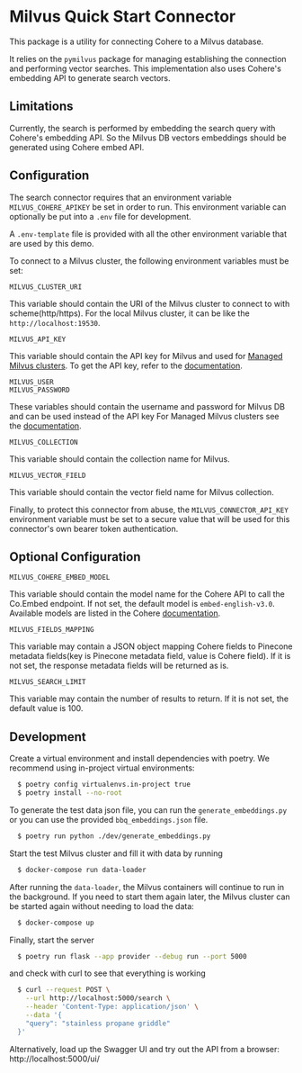 # Milvus Quick Start Connector

This package is a utility for connecting Cohere to a Milvus database.

It relies on the `pymilvus` package for managing establishing the connection and performing vector searches. 
This implementation also uses Cohere's embedding API to generate search vectors.

## Limitations

Currently, the search is performed by embedding the search query with Cohere's embedding API.
So the Milvus DB vectors embeddings should be generated using Cohere embed API.

## Configuration

The search connector requires that an environment variable `MILVUS_COHERE_APIKEY` be set in order to run. 
This environment variable can optionally be put into a `.env` file for development.

A `.env-template` file is provided with all the other environment variable that are used by this demo.

To connect to a Milvus cluster, the following environment variables must be set:

```
MILVUS_CLUSTER_URI
```
This variable should contain the URI of the Milvus cluster to connect to with scheme(http/https).
For the local Milvus cluster, it can be like the `http://localhost:19530`.

```
MILVUS_API_KEY
```
This variable should contain the API key for Milvus and used for [Managed Milvus clusters](https://cloud.zilliz.com/signup). 
To get the API key, refer to the [documentation](https://docs.zilliz.com/docs/manage-api-keys).

```
MILVUS_USER
MILVUS_PASSWORD
```
These variables should contain the username and password for Milvus DB and can be used instead of the API key 
For Managed Milvus clusters see the [documentation](https://docs.zilliz.com/docs/manage-cluster-credentials-gui).

```
MILVUS_COLLECTION
```
This variable should contain the collection name for Milvus.

```
MILVUS_VECTOR_FIELD
```
This variable should contain the vector field name for Milvus collection.

Finally, to protect this connector from abuse, the `MILVUS_CONNECTOR_API_KEY` environment variable must be set to a secure value that will be used for this connector's own bearer token authentication.

## Optional Configuration

```
MILVUS_COHERE_EMBED_MODEL
```
This variable should contain the model name for the Cohere API to call the Co.Embed endpoint.
If not set, the default model is `embed-english-v3.0`.
Available models are listed in the Cohere [documentation](https://docs.cohere.com/reference/embed).

```
MILVUS_FIELDS_MAPPING
```

This variable may contain a JSON object mapping Cohere fields
to Pinecone metadata fields(key is Pinecone metadata field, value is Cohere field).
If it is not set, the response metadata fields will be returned as is.

```
MILVUS_SEARCH_LIMIT
```

This variable may contain the number of results to return.
If it is not set, the default value is 100.


## Development

Create a virtual environment and install dependencies with poetry. We recommend using in-project virtual environments:

```bash
  $ poetry config virtualenvs.in-project true
  $ poetry install --no-root
```

To generate the test data json file, you can run the `generate_embeddings.py` or you can use the provided `bbq_embeddings.json` file.

```bash
  $ poetry run python ./dev/generate_embeddings.py
```

Start the test Milvus cluster and fill it with data by running

```bash
  $ docker-compose run data-loader
```

After running the `data-loader`, the Milvus containers will continue to run in the background. If you need to start them again later, the Milvus cluster can be started again without needing to load the data:

```bash
  $ docker-compose up
```

Finally, start the server

```bash
  $ poetry run flask --app provider --debug run --port 5000
```

and check with curl to see that everything is working

```bash
  $ curl --request POST \
    --url http://localhost:5000/search \
    --header 'Content-Type: application/json' \
    --data '{
    "query": "stainless propane griddle"
  }'
```

Alternatively, load up the Swagger UI and try out the API from a browser: http://localhost:5000/ui/
